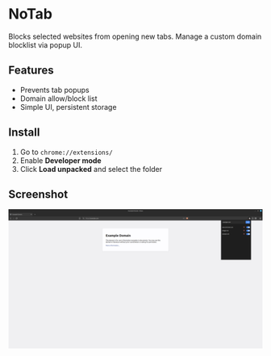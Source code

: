 # NoTab

Blocks selected websites from opening new tabs. Manage a custom domain blocklist via popup UI.

## Features

- Prevents tab popups
- Domain allow/block list
- Simple UI, persistent storage

## Install

1. Go to `chrome://extensions/`
2. Enable **Developer mode**
3. Click **Load unpacked** and select the folder

## Screenshot

![Screenshot](capture.png)

